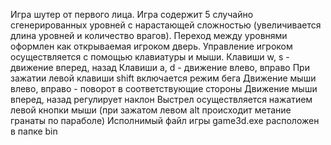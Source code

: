 Игра шутер от первого лица. 
Игра содержит 5 случайно сгенерированных уровней с нарастающей сложностью (увеличивается длина уровней и количество врагов).
Переход между уровнями оформлен как открываемая игроком дверь.
Управление игроком осуществляется с помощью клавиатуры и мыши.
  Клавиши w, s - движение вперед, назад
  Клавиши a, d - движение влево, вправо
  При зажатии левой клавиши shift включается режим бега
  Движение мыши влево, вправо - поворот в соответствующие стороны
  Движение мыши вперед, назад регулирует наклон 
  Выстрел осуществляется нажатием левой кнопки мыши (при зажатом левом alt происходит метание гранаты по параболе)
Исполнимый файл игры game3d.exe расположен в папке bin
